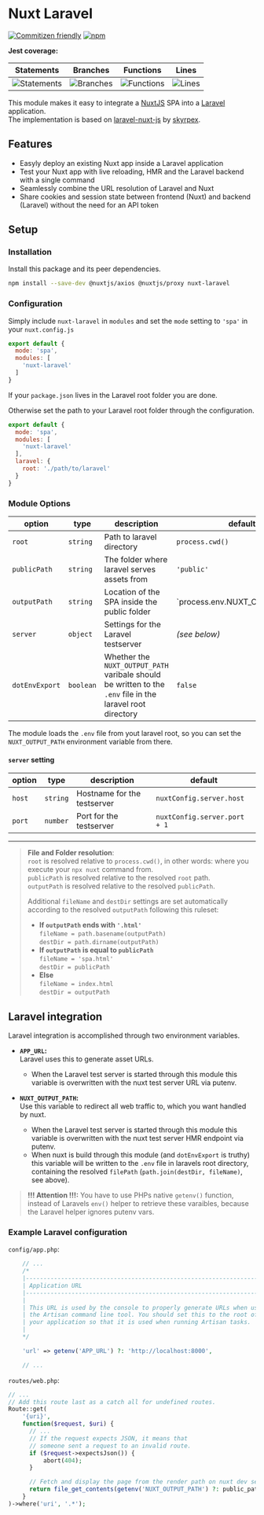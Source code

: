 # Nuxt Laravel

[![Commitizen friendly](https://img.shields.io/badge/commitizen-friendly-brightgreen.svg)](https://commitizen.github.io/cz-cli/)
[![npm](https://img.shields.io/npm/v/nuxt-laravel/next.svg)](https://www.npmjs.com/package/nuxt-laravel)

**Jest coverage:**

| Statements                  | Branches                | Functions                 | Lines             |
| --------------------------- | ----------------------- | ------------------------- | ----------------- |
| ![Statements](https://img.shields.io/badge/Coverage-Unknown%25-brightgreen.svg) | ![Branches](https://img.shields.io/badge/Coverage-Unknown%25-brightgreen.svg) | ![Functions](https://img.shields.io/badge/Coverage-Unknown%25-brightgreen.svg) | ![Lines](https://img.shields.io/badge/Coverage-Unknown%25-brightgreen.svg) |

This module makes it easy to integrate a [NuxtJS](https://nuxtjs.org) SPA into a [Laravel](https://laravel.com) application.  
The implementation is based on [laravel-nuxt-js](https://github.com/skyrpex/laravel-nuxt-js) by [skyrpex](https://github.com/skyrpex).

## Features

* Easyly deploy an existing Nuxt app inside a Laravel application
* Test your Nuxt app with live reloading, HMR and the Laravel backend with a single command
* Seamlessly combine the URL resolution of Laravel and Nuxt
* Share cookies and session state between frontend (Nuxt) and backend (Laravel) without the need for an API token

## Setup

### Installation

Install this package and its peer dependencies.

```bash
npm install --save-dev @nuxtjs/axios @nuxtjs/proxy nuxt-laravel
```

### Configuration

Simply include `nuxt-laravel` in `modules` and set the `mode` setting to `'spa'` in your `nuxt.config.js`

```js
export default {
  mode: 'spa',
  modules: [
    'nuxt-laravel'
  ]
}
```

If your `package.json` lives in the Laravel root folder you are done.

Otherwise set the path to your Laravel root folder through the configuration.

```js
export default {
  mode: 'spa',
  modules: [
    'nuxt-laravel'
  ],
  laravel: {
    root: './path/to/laravel'
  }
}
```

### Module Options

| option         | type      | description                                                                                                | default                                                  |
| -------------- | --------- | ---------------------------------------------------------------------------------------------------------- | -------------------------------------------------------- |
| `root`         | `string`  | Path to laravel directory                                                                                  | `process.cwd()`                                          |
| `publicPath`   | `string`  | The folder where laravel serves assets from                                                                | `'public'`                                               |
| `outputPath`   | `string`  | Location of the SPA inside the public folder                                                               | `process.env.NUXT_OUTPUT_PATH || nuxtConfig.router.base` |
| `server`       | `object`  | Settings for the Laravel testserver                                                                        | *(see below)*                                            |
| `dotEnvExport` | `boolean` | Whether the `NUXT_OUTPUT_PATH` varibale should be written to the `.env` file in the laravel root directory | `false`                                                  |

The module loads the `.env` file from yout laravel root, so you can set the `NUXT_OUTPUT_PATH` environment variable from there.

#### `server` setting

| option | type     | description                 | default                      |
| ------ | -------- | --------------------------- | ---------------------------- |
| `host` | `string` | Hostname for the testserver | `nuxtConfig.server.host`     |
| `port` | `number` | Port for the testserver     | `nuxtConfig.server.port + 1` |

---
> **File and Folder resolution**:  
> `root` is resolved relative to `process.cwd()`, in other words: where you execute your `npx nuxt` command from.  
> `publicPath` is resolved relative to the resolved `root` path.  
> `outputPath` is resolved relative to the resolved `publicPath`.
>
> Additional `fileName` and `destDir` settings are set automatically according to the resolved `outputPath` following this ruleset:
>
> * __If `outputPath` ends with `'.html'`__  
>   `fileName = path.basename(outputPath)`  
>   `destDir = path.dirname(outputPath)`
> * __If `outputPath` is equal to `publicPath`__  
>   `fileName = 'spa.html'`  
>   `destDir = publicPath`
> * __Else__  
>   `fileName = index.html`  
>   `destDir = outputPath`

## Laravel integration

Laravel integration is accomplished through two environment variables.

* **`APP_URL`:**  
  Laravel uses this to generate asset URLs.  
  * When the Laravel test server is started through this module this variable is overwritten with the nuxt test server URL via putenv.

* **`NUXT_OUTPUT_PATH`:**  
  Use this variable to redirect all web traffic to, which you want handled by nuxt.  
  * When the Laravel test server is started through this module this variable is overwritten with the nuxt test server HMR endpoint via putenv.  
  * When nuxt is build through this module (and `dotEnvExport` is truthy) this variable will be written to the `.env` file in laravels root directory, containing the resolved `filePath` (`path.join(destDir, fileName)`, see above).

> **!!! Attention !!!:** You have to use PHPs native `getenv()` function, instead of Laravels `env()` helper to retrieve these varaibles, because the Laravel helper ignores putenv vars.

### Example Laravel configuration

`config/app.php`:

```php
    // ...
    /*
    |--------------------------------------------------------------------------
    | Application URL
    |--------------------------------------------------------------------------
    |
    | This URL is used by the console to properly generate URLs when using
    | the Artisan command line tool. You should set this to the root of
    | your application so that it is used when running Artisan tasks.
    |
    */

    'url' => getenv('APP_URL') ?: 'http://localhost:8000',

    // ...
```

`routes/web.php`:

```php
// ...
// Add this route last as a catch all for undefined routes.
Route::get(
    '{uri}',
    function($request, $uri) {
      // ...
      // If the request expects JSON, it means that
      // someone sent a request to an invalid route.
      if ($request->expectsJson()) {
          abort(404);
      }

      // Fetch and display the page from the render path on nuxt dev server or fallback to static file
      return file_get_contents(getenv('NUXT_OUTPUT_PATH') ?: public_path('spa.html'));
    }
)->where('uri', '.*');
```
